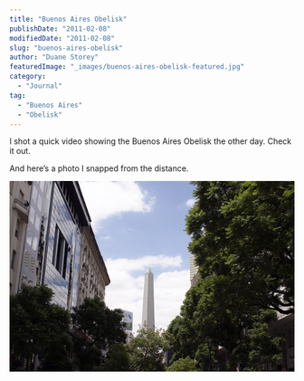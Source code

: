 ```yaml
---
title: "Buenos Aires Obelisk"
publishDate: "2011-02-08"
modifiedDate: "2011-02-08"
slug: "buenos-aires-obelisk"
author: "Duane Storey"
featuredImage: "_images/buenos-aires-obelisk-featured.jpg"
category:
  - "Journal"
tag:
  - "Buenos Aires"
  - "Obelisk"
---
```


I shot a quick video showing the Buenos Aires Obelisk the other day. Check it out.

And here’s a photo I snapped from the distance.

[![](_images/buenos-aires-obelisk-1.jpg "Buenos Aires Obelisk")](_images/buenos-aires-obelisk-1.jpg)